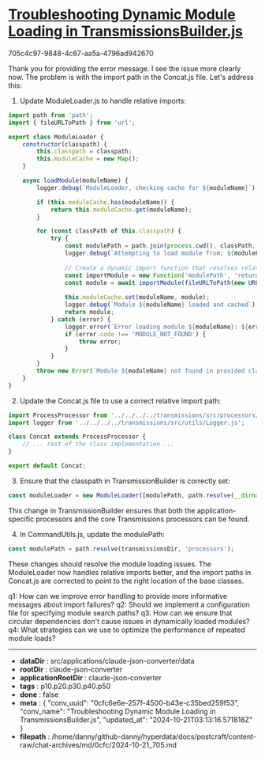 # [Troubleshooting Dynamic Module Loading in TransmissionsBuilder.js](https://claude.ai/chat/0cfc6e6e-257f-4500-b43e-c35bed259f53)

705c4c97-9848-4c67-aa5a-4796ad942670

 Thank you for providing the error message. I see the issue more clearly now. The problem is with the import path in the Concat.js file. Let's address this:

1. Update ModuleLoader.js to handle relative imports:

```javascript
import path from 'path';
import { fileURLToPath } from 'url';

export class ModuleLoader {
    constructor(classpath) {
        this.classpath = classpath;
        this.moduleCache = new Map();
    }

    async loadModule(moduleName) {
        logger.debug(`ModuleLoader, checking cache for ${moduleName}`);

        if (this.moduleCache.has(moduleName)) {
            return this.moduleCache.get(moduleName);
        }

        for (const classPath of this.classpath) {
            try {
                const modulePath = path.join(process.cwd(), classPath, `${moduleName}.js`);
                logger.debug(`Attempting to load module from: ${modulePath}`);
                
                // Create a dynamic import function that resolves relative paths
                const importModule = new Function('modulePath', 'return import(modulePath)');
                const module = await importModule(fileURLToPath(new URL(modulePath, import.meta.url)));
                
                this.moduleCache.set(moduleName, module);
                logger.debug(`Module ${moduleName} loaded and cached`);
                return module;
            } catch (error) {
                logger.error(`Error loading module ${moduleName}: ${error.message}`);
                if (error.code !== 'MODULE_NOT_FOUND') {
                    throw error;
                }
            }
        }
        throw new Error(`Module ${moduleName} not found in provided classpath`);
    }
}
```

2. Update the Concat.js file to use a correct relative import path:

```javascript
import ProcessProcessor from '../../../../transmissions/src/processors/base/ProcessProcessor.js';
import logger from '../../../../transmissions/src/utils/Logger.js';

class Concat extends ProcessProcessor {
    // ... rest of the class implementation ...
}

export default Concat;
```

3. Ensure that the classpath in TransmissionBuilder is correctly set:

```javascript
const moduleLoader = new ModuleLoader([modulePath, path.resolve(__dirname, '..')]);
```

This change in TransmissionBuilder ensures that both the application-specific processors and the core Transmissions processors can be found.

4. In CommandUtils.js, update the modulePath:

```javascript
const modulePath = path.resolve(transmissionsDir, 'processors');
```

These changes should resolve the module loading issues. The ModuleLoader now handles relative imports better, and the import paths in Concat.js are corrected to point to the right location of the base classes.

q1: How can we improve error handling to provide more informative messages about import failures?
q2: Should we implement a configuration file for specifying module search paths?
q3: How can we ensure that circular dependencies don't cause issues in dynamically loaded modules?
q4: What strategies can we use to optimize the performance of repeated module loads?

---

* **dataDir** : src/applications/claude-json-converter/data
* **rootDir** : claude-json-converter
* **applicationRootDir** : claude-json-converter
* **tags** : p10.p20.p30.p40.p50
* **done** : false
* **meta** : {
  "conv_uuid": "0cfc6e6e-257f-4500-b43e-c35bed259f53",
  "conv_name": "Troubleshooting Dynamic Module Loading in TransmissionsBuilder.js",
  "updated_at": "2024-10-21T03:13:16.571818Z"
}
* **filepath** : /home/danny/github-danny/hyperdata/docs/postcraft/content-raw/chat-archives/md/0cfc/2024-10-21_705.md
